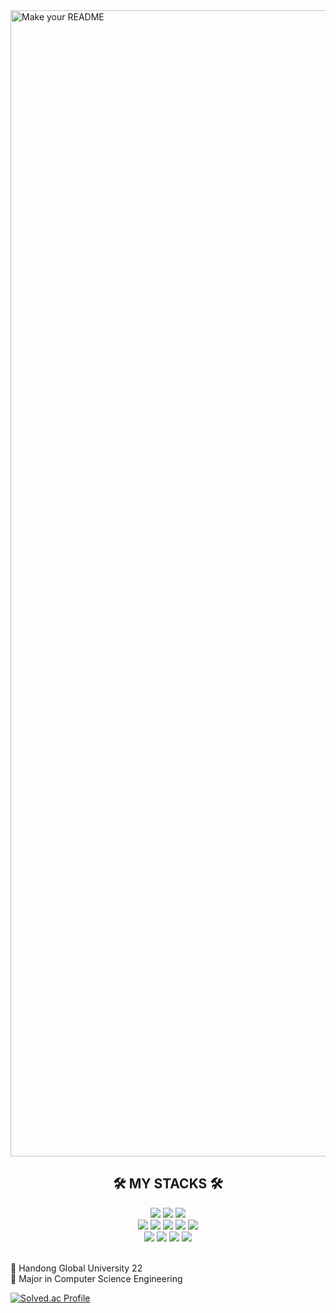 <img width="1834" alt="Make your README" src="https://github.com/user-attachments/assets/dfe71a57-aa45-47ae-af1a-018d8a1c06c3">

<div align=center>
<h2>🛠 MY STACKS 🛠</h2>
</div>

<div align=center> 
  <img src="https://img.shields.io/badge/C-A8B9CC?style=flat-square&logo=C&logoColor=white">
  <img src="https://img.shields.io/badge/java-007396?style=flat-square&logo=java&logoColor=white"> 
  <img src="https://img.shields.io/badge/C++-00599C?style=flat-square&logo=C%2B%2B&logoColor=white">
  
    
  <br>
<img src="https://img.shields.io/badge/Flutter-02569B?style=flat-square&logo=flutter&logoColor=white">
 <img src="https://img.shields.io/badge/GitHub-181717?style=flat-square&logo=GitHub&logoColor=white">
  <img src="https://img.shields.io/badge/Git-F05032?style=flat-square&logo=git&logoColor=white">
  <img src="https://img.shields.io/badge/Linux-FCC624?style=flat-square&logo=linux&logoColor=black">
  <img src="https://img.shields.io/badge/Ubuntu-E95420?style=flat-square&logo=Ubuntu&logoColor=white">

  <br>
  <img src="https://img.shields.io/badge/figma-F24E1E?style=for-the-badge&logo=figma&logoColor=white">
  <img src="https://img.shields.io/badge/Adobe-FF0000?style=flat-square&logo=Adobe&logoColor=white">
  <img src="https://img.shields.io/badge/Adobe%20Illustrator-FF9A00?style=flat-square&logo=Adobe%20Illustrator&logoColor=white">
  <img src="https://img.shields.io/badge/Adobe%20Photoshop-31A8FF?style=flat-square&logo=Adobe%20Photoshop&logoColor=white">



</div>

<br/>

🏫 Handong Global University 22 <br/> 
📝 Major in Computer Science Engineering <br/>

[![Solved.ac Profile](http://mazassumnida.wtf/api/v2/generate_badge?boj=rainyjin03)](https://solved.ac/profile/rainyjin03) 
